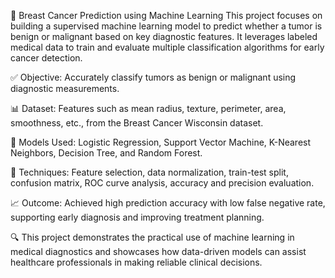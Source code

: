 🧬 Breast Cancer Prediction using Machine Learning
This project focuses on building a supervised machine learning model to predict whether a tumor is benign or malignant based on key diagnostic features. It leverages labeled medical data to train and evaluate multiple classification algorithms for early cancer detection.

✅ Objective: Accurately classify tumors as benign or malignant using diagnostic measurements.

📊 Dataset: Features such as mean radius, texture, perimeter, area, smoothness, etc., from the Breast Cancer Wisconsin dataset.

🤖 Models Used: Logistic Regression, Support Vector Machine, K-Nearest Neighbors, Decision Tree, and Random Forest.

🧪 Techniques: Feature selection, data normalization, train-test split, confusion matrix, ROC curve analysis, accuracy and precision evaluation.

📈 Outcome: Achieved high prediction accuracy with low false negative rate, supporting early diagnosis and improving treatment planning.

🔍 This project demonstrates the practical use of machine learning in medical diagnostics and showcases how data-driven models can assist healthcare professionals in making reliable clinical decisions.
